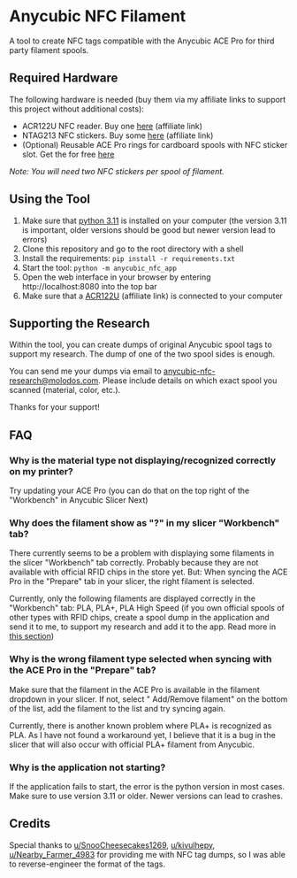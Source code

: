 # Anycubic NFC Filament

A tool to create NFC tags compatible with the Anycubic ACE Pro for third party filament spools.

## Required Hardware

The following hardware is needed (buy them via my affiliate links to support this project without additional costs):

- ACR122U NFC reader. Buy one [here](https://amzn.to/4h24oZQ) (affiliate link)
- NTAG213 NFC stickers. Buy some [here](https://amzn.to/4kzatQm) (affiliate link)
- (Optional) Reusable ACE Pro rings for cardboard spools with NFC sticker slot. Get the for free [here](https://makerworld.com/en/models/1266132-universal-cardboard-spool-adapter-ring-v2-nfc#profileId-1291900) 

*Note: You will need two NFC stickers per spool of filament.*

## Using the Tool

1) Make sure that [python 3.11](https://www.python.org/downloads/release/python-3118/) is installed on your
   computer (the version 3.11 is important, older versions should be good but newer version lead to errors)
2) Clone this repository and go to the root directory with a shell
3) Install the requirements: `pip install -r requirements.txt`
4) Start the tool: `python -m anycubic_nfc_app`
5) Open the web interface in your browser by entering http://localhost:8080 into the top bar
6) Make sure that a [ACR122U](https://amzn.to/4h24oZQ) (affiliate link) is connected to your computer

## Supporting the Research

Within the tool, you can create dumps of original Anycubic spool tags to support my research. The dump of one of the two
spool sides is enough.

You can send me your dumps via email
to [anycubic-nfc-research@molodos.com](mailto:anycubic-nfc-research@molodos.com?subject=Anycubic%20NFC%20Tag%20Research&body=Material%20(e.g.%20%22PLA%2B%22)%3A%0AColor%20(e.g.%20%22Pearl%20Black%22)%3A%0AAdditional%20information%3A%0A%0A(please%20don't%20forget%20to%20attach%20the%20dump%20file)).
Please include details on which exact spool you scanned (material, color, etc.).

Thanks for your support!

## FAQ

### Why is the material type not displaying/recognized correctly on my printer?

Try updating your ACE Pro (you can do that on the top right of the "Workbench" in Anycubic Slicer Next)

### Why does the filament show as "?" in my slicer "Workbench" tab?

There currently seems to be a problem with displaying some filaments in the slicer "Workbench" tab correctly. Probably
because they are not available with official RFID chips in the store yet. But: When syncing the ACE Pro in the "Prepare"
tab in your slicer, the right filament is selected.

Currently, only the following filaments are displayed correctly in the "Workbench" tab: PLA, PLA+, PLA High Speed (if
you own official spools of other types with RFID chips, create a spool dump in the application and send it to me, to
support my research and add it to the app. Read more in [this section](#supporting-the-research))

### Why is the wrong filament type selected when syncing with the ACE Pro in the "Prepare" tab?

Make sure that the filament in the ACE Pro is available in the filament dropdown in your slicer. If not, select "
Add/Remove filament" on the bottom of the list, add the filament to the list and try syncing again.

Currently, there is another known problem where PLA+ is recognized as PLA. As I have not found a workaround yet, I
believe that it is a bug in the slicer that will also occur with official PLA+ filament from Anycubic.

### Why is the application not starting?

If the application fails to start, the error is the python version in most cases. Make sure to use version 3.11 or
older. Newer versions can lead to crashes.

## Credits

Special thanks
to [u/SnooCheesecakes1269](https://www.reddit.com/user/SnooCheesecakes1269/), [u/kivulhepy](https://www.reddit.com/user/kivulhepy/), [u/Nearby_Farmer_4983](https://www.reddit.com/user/Nearby_Farmer_4983/)
for providing me with NFC tag dumps, so I was able to reverse-engineer the format of the tags.
